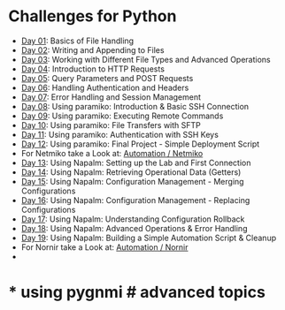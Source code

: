 # Challenges for Python

* [Day 01](/Topics/Programming/Python/Challenges/Day-01/readme.md): Basics of File Handling
* [Day 02](/Topics/Programming/Python/Challenges/Day-02/readme.md): Writing and Appending to Files
* [Day 03](/Topics/Programming/Python/Challenges/Day-03/readme.md): Working with Different File Types and Advanced Operations
* [Day 04](/Topics/Programming/Python/Challenges/Day-04/readme.md): Introduction to HTTP Requests
* [Day 05](/Topics/Programming/Python/Challenges/Day-05/readme.md): Query Parameters and POST Requests
* [Day 06](/Topics/Programming/Python/Challenges/Day-06/readme.md): Handling Authentication and Headers
* [Day 07](/Topics/Programming/Python/Challenges/Day-07/readme.md): Error Handling and Session Management
* [Day 08](/Topics/Programming/Python/Challenges/Day-08/readme.md): Using paramiko: Introduction & Basic SSH Connection
* [Day 09](/Topics/Programming/Python/Challenges/Day-09/readme.md): Using paramiko: Executing Remote Commands 
* [Day 10](/Topics/Programming/Python/Challenges/Day-10/readme.md): Using paramiko: File Transfers with SFTP
* [Day 11](/Topics/Programming/Python/Challenges/Day-11/readme.md): Using paramiko: Authentication with SSH Keys
* [Day 12](/Topics/Programming/Python/Challenges/Day-12/readme.md): Using paramiko: Final Project - Simple Deployment Script
* For Netmiko take a Look at: [Automation / Netmiko](/Topics/Automation/Day-1.md)
* [Day 13](/Topics/Programming/Python/Challenges/Day-13/readme.md): Using Napalm: Setting up the Lab and First Connection
* [Day 14](/Topics/Programming/Python/Challenges/Day-14/readme.md): Using Napalm: Retrieving Operational Data (Getters)
* [Day 15](/Topics/Programming/Python/Challenges/Day-15/readme.md): Using Napalm: Configuration Management - Merging Configurations
* [Day 16](/Topics/Programming/Python/Challenges/Day-16/readme.md): Using Napalm: Configuration Management - Replacing Configurations
* [Day 17](/Topics/Programming/Python/Challenges/Day-17/readme.md): Using Napalm: Understanding Configuration Rollback
* [Day 18](/Topics/Programming/Python/Challenges/Day-18/readme.md): Using Napalm: Advanced Operations & Error Handling
* [Day 19](/Topics/Programming/Python/Challenges/Day-19/readme.md): Using Napalm: Building a Simple Automation Script & Cleanup
* For Nornir take a Look at: [Automation / Nornir](/Topics/Automation/Day-3.md)
* 
# * using pygnmi # advanced topics
